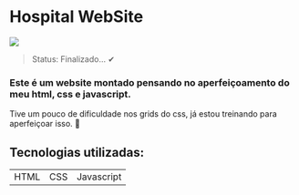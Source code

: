 <h1>Hospital WebSite</h1>

<img src="https://uploaddeimagens.com.br/imagens/dJpfGrY">

> Status: Finalizado... ✔

### Este é um website montado pensando no aperfeiçoamento do meu html, css e javascript.

Tive um pouco de dificuldade nos grids do css, já estou treinando para aperfeiçoar isso. 🚀 

## Tecnologias utilizadas:

<table>
<tr>
  <td>HTML</td>
  <td>CSS</td>
  <td>Javascript</td>
</tr>
